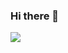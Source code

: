 ### Hi there 👋
<img align="left" src="https://github-readme-stats.vercel.app/api?username=imrying&show_icons=true&count_private=true&include_all_commits=true&hide_border?true" />

